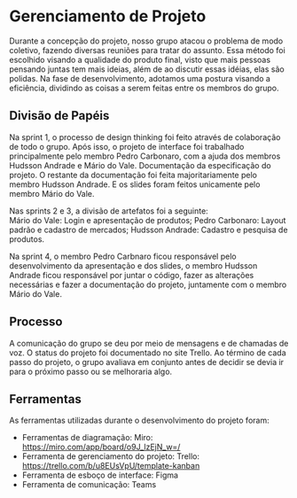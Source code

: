 # Gerenciamento de Projeto

Durante a concepção do projeto, nosso grupo atacou o problema de modo coletivo, fazendo diversas reuniões para tratar do assunto. Essa método foi escolhido visando a qualidade do produto final, visto que mais pessoas pensando juntas tem mais ideias, além de ao discutir essas idéias, elas são polidas.
Na fase de desenvolvimento, adotamos uma postura visando a eficiência, dividindo as coisas a serem feitas entre os membros do grupo.


## Divisão de Papéis

Na sprint 1, o processo de design thinking foi feito através de colaboração de todo o grupo. Após isso, o projeto de interface foi trabalhado principalmente pelo membro Pedro Carbonaro, com a ajuda dos membros Hudsson Andrade e Mário do Vale. Documentação da especificação do projeto. O restante da documentação foi feita majoritariamente pelo membro Hudsson Andrade. E os slides foram feitos unicamente pelo membro Mário do Vale.
 
Nas sprints 2 e 3, a divisão de artefatos foi a seguinte:<br>
Mário do Vale: Login e apresentação de produtos;
Pedro Carbonaro: Layout padrão e cadastro de mercados;
Hudsson Andrade: Cadastro e pesquisa de produtos.

Na sprint 4, o membro Pedro Carbnaro ficou responsável pelo desenvolvimento da apresentação e dos slides, o membro Hudsson Andrade ficou responsável por juntar o código, fazer as alterações necessárias e fazer a documentação do projeto, juntamente com o membro Mário do Vale.

## Processo

A comunicação do grupo se deu por meio de mensagens e de chamadas de voz. O status do projeto foi documentado no site Trello. Ao término de cada passo do projeto, o grupo avaliava em conjunto antes de decidir se devia ir para o próximo passo ou se melhoraria algo.


## Ferramentas

As ferramentas utilizadas durante o desenvolvimento do projeto foram:

- Ferramentas de diagramação: Miro: https://miro.com/app/board/o9J_lzEjN_w=/
- Ferramenta de gerenciamento do projeto: Trello: https://trello.com/b/u8EUsVpU/template-kanban
- Ferramenta de esboço de interface: Figma
- Ferramenta de comunicação: Teams



<!--
O editor de código foi escolhido porque ele possui uma integração com o
sistema de versão. As ferramentas de comunicação utilizadas possuem
integração semelhante e por isso foram selecionadas. Por fim, para criar
diagramas utilizamos essa ferramenta por melhor captar as
necessidades da nossa solução.
-->
